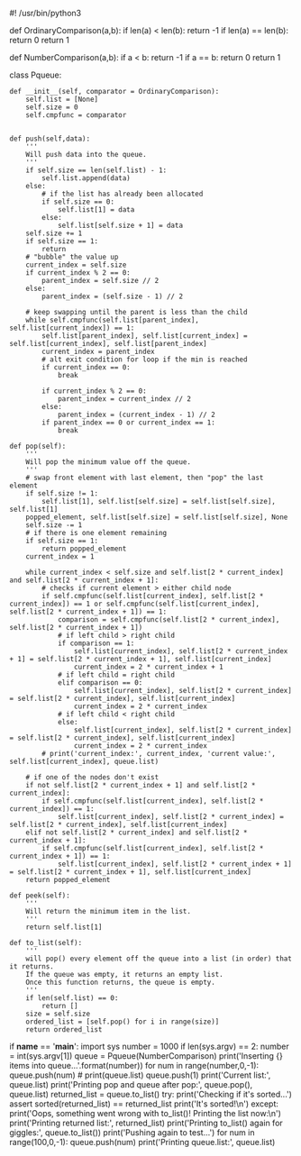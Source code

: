 #! /usr/bin/python3

def OrdinaryComparison(a,b):
    if len(a) < len(b): return -1
    if len(a) == len(b): return 0
    return 1

def NumberComparison(a,b):
    if a < b: return -1
    if a == b: return 0
    return 1


class Pqueue:

    def __init__(self, comparator = OrdinaryComparison):
        self.list = [None]
        self.size = 0
        self.cmpfunc = comparator


    def push(self,data):
        '''
        Will push data into the queue.
        '''
        if self.size == len(self.list) - 1:
            self.list.append(data)
        else:
            # if the list has already been allocated
            if self.size == 0:
                self.list[1] = data
            else:
                self.list[self.size + 1] = data
        self.size += 1
        if self.size == 1:
            return
        # "bubble" the value up
        current_index = self.size
        if current_index % 2 == 0:
            parent_index = self.size // 2
        else:
            parent_index = (self.size - 1) // 2

        # keep swapping until the parent is less than the child
        while self.cmpfunc(self.list[parent_index], self.list[current_index]) == 1:
            self.list[parent_index], self.list[current_index] = self.list[current_index], self.list[parent_index]
            current_index = parent_index
            # alt exit condition for loop if the min is reached
            if current_index == 0:
                break

            if current_index % 2 == 0:
                parent_index = current_index // 2
            else:
                parent_index = (current_index - 1) // 2
            if parent_index == 0 or current_index == 1:
                break

    def pop(self):
        '''
        Will pop the minimum value off the queue.
        '''
        # swap front element with last element, then "pop" the last element
        if self.size != 1:
            self.list[1], self.list[self.size] = self.list[self.size], self.list[1]
        popped_element, self.list[self.size] = self.list[self.size], None
        self.size -= 1
        # if there is one element remaining
        if self.size == 1:
            return popped_element
        current_index = 1

        while current_index < self.size and self.list[2 * current_index] and self.list[2 * current_index + 1]:
            # checks if current element > either child node
            if self.cmpfunc(self.list[current_index], self.list[2 * current_index]) == 1 or self.cmpfunc(self.list[current_index], self.list[2 * current_index + 1]) == 1:
                comparison = self.cmpfunc(self.list[2 * current_index], self.list[2 * current_index + 1])
                # if left child > right child
                if comparison == 1:
                    self.list[current_index], self.list[2 * current_index + 1] = self.list[2 * current_index + 1], self.list[current_index]
                    current_index = 2 * current_index + 1
                # if left child = right child
                elif comparison == 0:
                    self.list[current_index], self.list[2 * current_index] = self.list[2 * current_index], self.list[current_index]
                    current_index = 2 * current_index
                # if left child < right child
                else:
                    self.list[current_index], self.list[2 * current_index] = self.list[2 * current_index], self.list[current_index]
                    current_index = 2 * current_index
            # print('current_index:', current_index, 'current value:', self.list[current_index], queue.list)

        # if one of the nodes don't exist
        if not self.list[2 * current_index + 1] and self.list[2 * current_index]:
            if self.cmpfunc(self.list[current_index], self.list[2 * current_index]) == 1:
                self.list[current_index], self.list[2 * current_index] = self.list[2 * current_index], self.list[current_index]
        elif not self.list[2 * current_index] and self.list[2 * current_index + 1]:
            if self.cmpfunc(self.list[current_index], self.list[2 * current_index + 1]) == 1:
                self.list[current_index], self.list[2 * current_index + 1] = self.list[2 * current_index + 1], self.list[current_index]
        return popped_element

    def peek(self):
        '''
        Will return the minimum item in the list.
        '''
        return self.list[1]

    def to_list(self):
        '''
        will pop() every element off the queue into a list (in order) that it returns.
        If the queue was empty, it returns an empty list.
        Once this function returns, the queue is empty.
        '''
        if len(self.list) == 0:
            return []
        size = self.size
        ordered_list = [self.pop() for i in range(size)]
        return ordered_list


if __name__ == '__main__':
    import sys
    number = 1000
    if len(sys.argv) == 2:
        number = int(sys.argv[1])
    queue = Pqueue(NumberComparison)
    print('Inserting {} items into queue...'.format(number))
    for num in range(number,0,-1):
        queue.push(num)
        # print(queue.list)
    queue.push(1)
    print('Current list:', queue.list)
    print('Printing pop and queue after pop:', queue.pop(), queue.list)
    returned_list = queue.to_list()
    try:
        print('Checking if it\'s sorted...')
        assert sorted(returned_list) == returned_list
        print('It\'s sorted!\n')
    except:
        print('Oops, something went wrong with to_list()! Printing the list now:\n')
    print('Printing returned list:', returned_list)
    print('Printing to_list() again for giggles:', queue.to_list())
    print('Pushing again to test...')
    for num in range(100,0,-1):
        queue.push(num)
    print('Printing queue.list:', queue.list)

